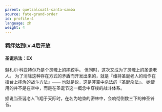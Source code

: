 ```yaml
---
parent: quetzalcoatl-santa-samba
source: fate-grand-order
id: profile-4
language: zh
weight: 4
---
```


### 羁绊达到Lv.4后开放

#### 圣诞杀法：EX

魁札尔·科亚特尔乃是个灵魂上的摔跤手。
但同时，这次又成为了灵魂上的圣诞老人。
为了消除这种存在方式的矛盾而开发出来的，就是『维持圣诞老人的动作在擂台上摔角的战斗方法』——
也就是说，这是非空中杀法的『圣诞杀法』。
她使用的并不是在空中，而是在圣诞节这一概念中穿梭的战斗体系。

据说当圣诞老人飞翔于天际时，在名为地垫的密林中，会响彻倒数三下的神圣铃音。
